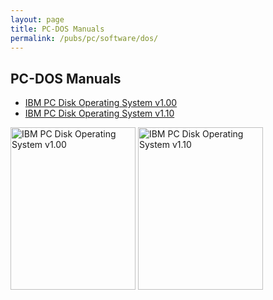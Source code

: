 ```yaml
---
layout: page
title: PC-DOS Manuals
permalink: /pubs/pc/software/dos/
---
```


PC-DOS Manuals
---

* [IBM PC Disk Operating System v1.00](PCDOS100/)
* [IBM PC Disk Operating System v1.10](PCDOS110/)

[<img src="http://archive.pcjs.org/pubs/pc/software/dos/PCDOS100/thumbs/PCDOS100.jpg" width="200" height="260" alt="IBM PC Disk Operating System v1.00"/>](PCDOS100/)
[<img src="http://archive.pcjs.org/pubs/pc/software/dos/PCDOS110/thumbs/PCDOS110.jpg" width="200" height="260" alt="IBM PC Disk Operating System v1.10"/>](PCDOS110/)
